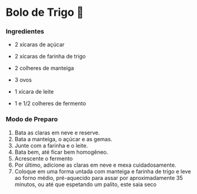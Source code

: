 # Bolo de Trigo :cake:

### Ingredientes

* 2 xícaras de açúcar

* 2 xícaras de farinha de trigo

* 2 colheres de manteiga

* 3 ovos

* 1 xícara de leite

* 1 e 1/2 colheres de fermento

### Modo de Preparo

1. Bata as claras em neve e reserve.
2. Bata a manteiga, o açúcar e as gemas.
3. Junte com a farinha e o leite.
4. Bata bem, até ficar bem homogêneo.
5. Acrescente o fermento
6. Por último, adicione as claras em neve e mexa cuidadosamente.
7. Coloque em uma forma untada com manteiga e farinha de trigo e leve ao forno médio, pré-aquecido para assar por aproximadamente 35 minutos, ou até que espetando um palito, este saia seco